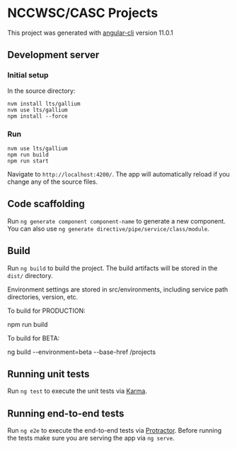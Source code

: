 # NCCWSC/CASC Projects

This project was generated with [angular-cli](https://github.com/angular/angular-cli) version 11.0.1

## Development server

### Initial setup

In the source directory:

```
nvm install lts/gallium
nvm use lts/gallium
npm install --force
```

### Run

```
nvm use lts/gallium
npm run build
npm run start
```
Navigate to `http://localhost:4200/`. The app will automatically reload if you change any of the source files.

## Code scaffolding

Run `ng generate component component-name` to generate a new component. You can also use `ng generate directive/pipe/service/class/module`.

## Build

Run `ng build` to build the project. The build artifacts will be stored in the `dist/` directory.

Environment settings are stored in src/environments, including service path directories, version, etc.

To build for PRODUCTION:

npm run build

To build for BETA:

ng build --environment=beta --base-href /projects

## Running unit tests

Run `ng test` to execute the unit tests via [Karma](https://karma-runner.github.io).

## Running end-to-end tests

Run `ng e2e` to execute the end-to-end tests via [Protractor](http://www.protractortest.org/).
Before running the tests make sure you are serving the app via `ng serve`.
